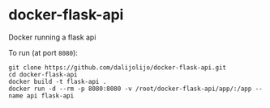 # docker-flask-api

Docker running a flask api

To run (at port `8080`):

    git clone https://github.com/dalijolijo/docker-flask-api.git
    cd docker-flask-api
    docker build -t flask-api . 
    docker run -d --rm -p 8080:8080 -v /root/docker-flask-api/app/:/app --name api flask-api
